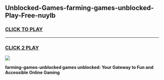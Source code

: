 
## Unblocked-Games-farming-games-unblocked-Play-Free-nuylb
<h3>
<a href="https://premium76.site?title=farming-games-unblocked&ref=20A">CLICK TO PLAY</a></h3>
<hr>

<h3>
<a href="https://premium76.site?title=farming-games-unblocked&ref=20A">CLICK 2 PLAY</a>
  
</h3>

<a href="https://premium76.site?title=farming-games-unblocked&ref=20A"><img src="https://clearcache.store/games.png"></a>


**farming-games-unblocked games unblocked: Your Gateway to Fun and Accessible Online Gaming**
